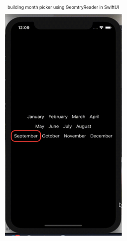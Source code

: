 <header MonthPickerSwiftUI>

building month picker using GeomtryReader in SwiftUI

<img src="source/picker.gif" width=375 height=712 >

